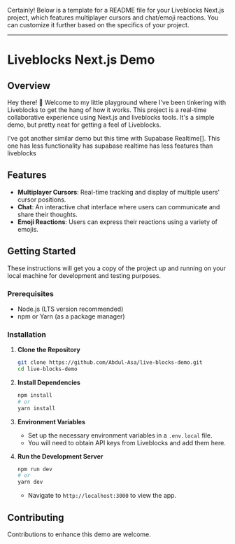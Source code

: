 Certainly! Below is a template for a README file for your Liveblocks Next.js project, which features multiplayer cursors and chat/emoji reactions. You can customize it further based on the specifics of your project.

---

# Liveblocks Next.js Demo

## Overview

Hey there! 👋 Welcome to my little playground where I've been tinkering with Liveblocks to get the hang of how it works. This project is a real-time collaborative experience using Next.js and liveblocks tools. It's a simple demo, but pretty neat for getting a feel of Liveblocks.

I've got another similar demo but this time with Supabase Realtime[]. This one has less functionality has supabase realtime has less features than liveblocks

## Features

- **Multiplayer Cursors**: Real-time tracking and display of multiple users' cursor positions.
- **Chat**: An interactive chat interface where users can communicate and share their thoughts.
- **Emoji Reactions**: Users can express their reactions using a variety of emojis.

## Getting Started

These instructions will get you a copy of the project up and running on your local machine for development and testing purposes.

### Prerequisites

- Node.js (LTS version recommended)
- npm or Yarn (as a package manager)

### Installation

1. **Clone the Repository**

   ```bash
   git clone https://github.com/Abdul-Asa/live-blocks-demo.git
   cd live-blocks-demo
   ```

2. **Install Dependencies**

   ```bash
   npm install
   # or
   yarn install
   ```

3. **Environment Variables**

   - Set up the necessary environment variables in a `.env.local` file.
   - You will need to obtain API keys from Liveblocks and add them here.

4. **Run the Development Server**
   ```bash
   npm run dev
   # or
   yarn dev
   ```
   - Navigate to `http://localhost:3000` to view the app.

## Contributing

Contributions to enhance this demo are welcome.
